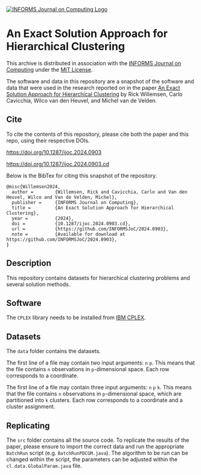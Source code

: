 [![INFORMS Journal on Computing Logo](https://INFORMSJoC.github.io/logos/INFORMS_Journal_on_Computing_Header.jpg)](https://pubsonline.informs.org/journal/ijoc)

# An Exact Solution Approach for Hierarchical Clustering

This archive is distributed in association with the [INFORMS Journal on
Computing](https://pubsonline.informs.org/journal/ijoc) under the [MIT License](LICENSE.txt).

The software and data in this repository are a snapshot of the software and data
that were used in the research reported on in the paper 
[An Exact Solution Approach for Hierarchical Clustering](https://pubsonline.informs.org/doi/10.1287/ijoc.2024.0903) by Rick Willemsen, Carlo Cavicchia, Wilco van den Heuvel, and Michel van de Velden.

## Cite

To cite the contents of this repository, please cite both the paper and this repo, using their respective DOIs.

https://doi.org/10.1287/ijoc.2024.0903

https://doi.org/10.1287/ijoc.2024.0903.cd

Below is the BibTex for citing this snapshot of the repository.

```
@misc{Willemsen2024,
  author =        {Willemsen, Rick and Cavicchia, Carlo and Van den Heuvel, Wilco and Van de Velden, Michel},
  publisher =     {INFORMS Journal on Computing},
  title =         {An Exact Solution Approach for Hierarchical Clustering},
  year =          {2024},
  doi =           {10.1287/ijoc.2024.0903.cd},
  url =           {https://github.com/INFORMSJoC/2024.0903},
  note =          {Available for download at https://github.com/INFORMSJoC/2024.0903},
}  
```

## Description

This repository contains datasets for hierarchical clustering problems and several solution methods.

## Software

The `CPLEX` library needs to be installed from [IBM CPLEX](https://www.ibm.com/docs/nl/icos/22.1.2?topic=cplex-installing).

## Datasets

The `data` folder contains the datasets.

The first line of a file may contain two input arguments: `n` `p`. This means that the file contains `n` observations in `p`-dimensional space. Each row corresponds to a coordinate.

The first line of a file may contain three input arguments: `n` `p` `k`. This means that the file contains `n` observations in `p`-dimensional space, which are partitioned into `k` clusters. Each row corresponds to a coordinate and a cluster assignment.

## Replicating

The `src` folder contains all the source code. To replicate the results of the paper, please ensure to import the correct data and run the appropriate `BatchRun` script (e.g. `BatchRunPDCGM.java`). The algorithm to be run can be changed within the script, the parameters can be adjusted within the `cl.data.GlobalParam.java` file.
